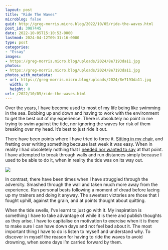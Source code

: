 ```yaml
---
layout: post
title: "Ride The Waves"
microblog: false
guid: http://greg-morris.micro.blog/2022/10/05/ride-the-waves.html
post_id: 3987445
date: 2022-10-05T15:10:53-0000
lastmod: 2024-04-12T09:31:16-0000
type: post
categories:
- "Essay"
images:
- https://greg-morris.micro.blog/uploads/2024/8e7193da11.jpg
photos:
- https://greg-morris.micro.blog/uploads/2024/8e7193da11.jpg
photos_with_metadata:
- url: https://greg-morris.micro.blog/uploads/2024/8e7193da11.jpg
  width: 0
  height: 0
url: /2022/10/05/ride-the-waves.html
---
```

Over the years, I have become used to most of my life being like swimming in the sea. Bobbing up and down and having to work with the environment to get the best out of my experience. There is absolutely no point in me trying to swim against the tide, nor ignoring the waves for risk of them breaking over my head. It’s best to just ride it out.

There have been points where I have tried to force it. [Sitting in my chair](/2020/08/17/sitting-in-the.html), and fretting over writing something because last week it was easy. When in reality I had obsoletely nothing that I [needed nor wanted to say](/2021/11/19/something-to-say.html) at that point. I have attempted to break through walls and run distances simply because I used to be able to do it, when in reality the tide was on its way out.

![](https://greg-morris.micro.blog/uploads/2024/8e7193da11.jpg)

In contrast, there have been times when I have struggled through the adversity. Smashed through the wall and taken much more away from the experience. Run personal bests following a moment of dread before lacing up my trainers and doing it anyway. The sweetest victories are those that I fought uphill, against the grain, and at points thought about quitting.

When the tide swells, I’ve learnt to just go with it. My inspiration is something I have to take advantage of while it is there and publish thoughts as they arise. I have to capitalise on motivation to exercise when it is there to make sure I can have down days and not feel bad about it. The most important thing I have to do is listen to myself and understand why. To discover in myself the reason for having to ride the waves to avoid drowning, when some days I’m carried forward by them.
